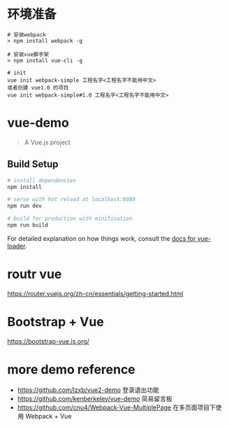# 环境准备

```
# 安装webpack
> npm install webpack -g

# 安装vue脚手架
> npm install vue-cli -g

# init
vue init webpack-simple 工程名字<工程名字不能用中文>
或者创建 vue1.0 的项目
vue init webpack-simple#1.0 工程名字<工程名字不能用中文>
```

# vue-demo

> A Vue.js project

## Build Setup

``` bash
# install dependencies
npm install

# serve with hot reload at localhost:8080
npm run dev

# build for production with minification
npm run build
```

For detailed explanation on how things work, consult the [docs for vue-loader](http://vuejs.github.io/vue-loader).

# routr vue
https://router.vuejs.org/zh-cn/essentials/getting-started.html


# Bootstrap + Vue
https://bootstrap-vue.js.org/

# more demo reference
- https://github.com/lzxb/vue2-demo 登录退出功能
- https://github.com/kenberkeley/vue-demo 简易留言板
- https://github.com/cnu4/Webpack-Vue-MultiplePage 在多页面项目下使用 Webpack + Vue